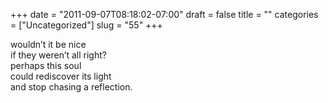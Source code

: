 +++
date = "2011-09-07T08:18:02-07:00"
draft = false
title = ""
categories = ["Uncategorized"]
slug = "55"
+++

<p>wouldn&#8217;t it be nice<br />if they weren&#8217;t all right?<br />perhaps this soul<br />could rediscover its light<br />and stop chasing a reflection. </p>
